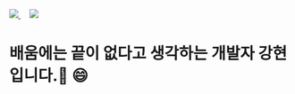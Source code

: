 <a href="https://www.instagram.com/hyu_ni1_">
    <img src="https://img.shields.io/badge/Instagram-E4405F?style=flat-square&logo=instagram&logoColor=white"/>
</a>&nbsp;&nbsp;&nbsp;&nbsp;<img src="https://img.shields.io/badge/gmail-CE493B?style=flat-square&logo=gmail&logoColor=white"/>


# 배움에는 끝이 없다고 생각하는 개발자 강현입니다.👋 😄
<!--
**hyunnn12/hyunnn12** is a ✨ _special_ ✨ repository because its `README.md` (this file) appears on your GitHub profile.

Here are some ideas to get you started:

- 🔭 I’m currently working on ...
- 🌱 I’m currently learning ...
- 👯 I’m looking to collaborate on ...
- 🤔 I’m looking for help with ...
- 💬 Ask me about ...
- 📫 How to reach me: ...
- 😄 Pronouns: ...
- ⚡ Fun fact: ...
-->
